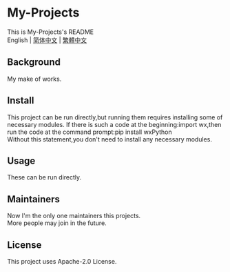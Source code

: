 # My-Projects
This is My-Projects's README  
English | [简体中文](https://github.com/xinxin2021/my-projects/blob/main/README_zh.md) | [繁體中文](https://github.com/xinxin2021/my-projects/blob/main/README_tc.md)
## Background
My make of works.
## Install
This project can be run directly,but running them requires installing some of necessary modules.
If there is such a code at the beginning:import wx,then run the code at the command prompt:pip install wxPython  
Without this statement,you don't need to install any necessary modules.
## Usage
These can be run directly.
## Maintainers
Now I'm the only one maintainers this projects.  
More people may join in the future.
## License
This project uses Apache-2.0 License.
